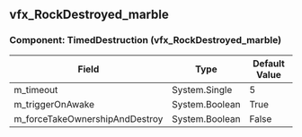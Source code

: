 ## vfx_RockDestroyed_marble

### Component: TimedDestruction (vfx_RockDestroyed_marble)

|Field|Type|Default Value|
|-----|----|-------------|
|m_timeout|System.Single|5|
|m_triggerOnAwake|System.Boolean|True|
|m_forceTakeOwnershipAndDestroy|System.Boolean|False|

